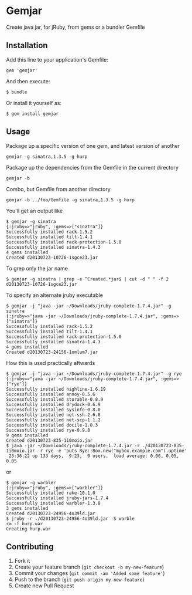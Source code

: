 # Gemjar

Create java jar, for jRuby, from gems or a bundler Gemfile

## Installation

Add this line to your application's Gemfile:

    gem 'gemjar'

And then execute:

    $ bundle

Or install it yourself as:

    $ gem install gemjar

## Usage

Package up a specific version of one gem, and latest version of another

	gemjar -g sinatra,1.3.5 -g hurp

Package up the dependencies from the Gemfile in the current directory

	gemjar -b

Combo, but Gemfile from another directory

	gemjar -b ../foo/Gemfile -g sinatra,1.3.5 -g hurp

You'll get an output like

	$ gemjar -g sinatra
	{:jruby=>"jruby", :gems=>["sinatra"]}
	Successfully installed rack-1.5.2
	Successfully installed tilt-1.4.1
	Successfully installed rack-protection-1.5.0
	Successfully installed sinatra-1.4.3
	4 gems installed
	Created d20130723-10726-1sgce23.jar

To grep only the jar name

	$ gemjar -g sinatra | grep -e ^Created.*jar$ | cut -d " " -f 2
	d20130723-10726-1sgce23.jar

To specify an alternate jruby executable

	$ gemjar -j "java -jar ~/Downloads/jruby-complete-1.7.4.jar" -g sinatra
	{:jruby=>"java -jar ~/Downloads/jruby-complete-1.7.4.jar", :gems=>["sinatra"]}
	Successfully installed rack-1.5.2
	Successfully installed tilt-1.4.1
	Successfully installed rack-protection-1.5.0
	Successfully installed sinatra-1.4.3
	4 gems installed
	Created d20130723-24156-1omlum7.jar

How this is used practically aftwards

	$ gemjar -j "java -jar ~/Downloads/jruby-complete-1.7.4.jar" -g rye
	{:jruby=>"java -jar ~/Downloads/jruby-complete-1.7.4.jar", :gems=>["rye"]}
	Successfully installed highline-1.6.19
	Successfully installed annoy-0.5.6
	Successfully installed storable-0.8.9
	Successfully installed drydock-0.6.9
	Successfully installed sysinfo-0.8.0
	Successfully installed net-ssh-2.6.8
	Successfully installed net-scp-1.1.2
	Successfully installed docile-1.0.3
	Successfully installed rye-0.9.8
	9 gems installed
	Created d20130723-835-1i0moio.jar
	$ java -jar ~/Downloads/jruby-complete-1.7.4.jar -r ./d20130723-835-1i0moio.jar -r rye -e 'puts Rye::Box.new("mybox.example.com").uptime'
	 23:36:22 up 133 days,  9:23,  0 users,  load average: 0.06, 0.05, 0.05


or

	$ gemjar -g warbler
	{:jruby=>"jruby", :gems=>["warbler"]}
	Successfully installed rake-10.1.0
	Successfully installed jruby-jars-1.7.4
	Successfully installed warbler-1.3.8
	3 gems installed
	Created d20130723-24956-4o39ld.jar
	$ jruby -r ./d20130723-24956-4o39ld.jar -S warble
	rm -f hurp.war
	Creating hurp.war


## Contributing

1. Fork it
2. Create your feature branch (`git checkout -b my-new-feature`)
3. Commit your changes (`git commit -am 'Added some feature'`)
4. Push to the branch (`git push origin my-new-feature`)
5. Create new Pull Request
